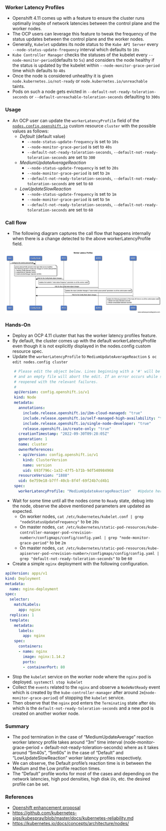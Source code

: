 ### Worker Latency Profiles

- Openshift 4.11 comes up with a feature to ensure the cluster runs optimally inspite of network latencies between the control plane and the worker nodes.
- The OCP users can leverage this feature to tweak the frequency of the status updates between the control plane and the worker nodes.
- Generally, `Kubelet` updates its node status to the `Kube API Server` every `--node-status-update-frequency` interval which defaults to `10s`
- `Kube Controller Manager` checks the statuses of the kubelet every `--node-monitor-period`(defaults to `5s`) and considers the node healthy if the status is updated by the kubelet within `--node-monitor-grace-period` time which defaults to `40s`
-  Once the node is considered unhealthy it is given `node.kubernetes.io/not-ready` or `node.kubernetes.io/unreachable` taints.
- Pods on such a node gets evicted in `--default-not-ready-toleration-seconds` or `--default-unreachable-toleration-seconds` defaulting to `300s`

### Usage
- An OCP user can update the `workerLatencyProfile` field of the [`nodes.config.openshift.io`](https://github.com/openshift/api/blob/master/config/v1/types_node.go#L19) custom resource `cluster` with the possible values as follows:
  - _Default_ (default value)
    - `--node-status-update-frequency` is set to `10s`
	- `--node-monitor-grace-period` is set to `40s`
	- `--default-not-ready-toleration-seconds`, `--default-not-ready-toleration-seconds` are set to `300`
  - _MediumUpdateAverageReaction_
    - `--node-status-update-frequency` is set to `20s`
	- `--node-monitor-grace-period` is set to `2m`
	- `--default-not-ready-toleration-seconds`, `--default-not-ready-toleration-seconds` are set to `60`
  - _LowUpdateSlowReaction_
    - `--node-status-update-frequency` is set to `1m`
	- `--node-monitor-grace-period` is set to `5m`
	- `--default-not-ready-toleration-seconds`, `--default-not-ready-toleration-seconds` are set to `60`

### Call flow
- The following diagram captures the call flow that happens internally when there is a change detected to the above workerLatencyProfile field.

![OCP-WLP Call flow](https://github.com/sairameshv/docs/blob/main/workerLatencyProfiles/WorkerLatencyProfiles.png "OCP-WLP Call flow")

### Hands-On
- Deploy an OCP 4.11 cluster that has the worker latency profiles feature.
- By default, the cluster comes up with the default workerLatencyProfile even though it is not explicitly displayed in the nodes.config custom resource spec.
- Update the `workerLatencyProfile` to `MediumUpdateAverageReaction`
`$ oc edit nodes.config cluster`
```yaml
    # Please edit the object below. Lines beginning with a '#' will be ignored,
    # and an empty file will abort the edit. If an error occurs while saving this file will be
    # reopened with the relevant failures.
    #
    apiVersion: config.openshift.io/v1
    kind: Node
    metadata:
      annotations:
        include.release.openshift.io/ibm-cloud-managed: "true"
        include.release.openshift.io/self-managed-high-availability: "true"
        include.release.openshift.io/single-node-developer: "true"
        release.openshift.io/create-only: "true"
      creationTimestamp: "2022-09-30T09:28:05Z"
      generation: 1
      name: cluster
      ownerReferences:
      - apiVersion: config.openshift.io/v1
        kind: ClusterVersion
        name: version
        uid: 693f796c-1a32-47f5-b71b-9df540984968
      resourceVersion: "1888"
      uid: 6e759e18-b7ff-40cb-8f4f-69f24b7cd4b1
    spec: 
      workerLatencyProfile: "MediumUpdateAverageReaction"   #Update here
```
- Wait for some time until all the nodes come to `Ready` state, debug into the node, observe the above mentioned parameters are updated as expected.
  - On worker nodes, `cat /etc/kubernetes/kubelet.conf | grep "nodeStatusUpdateFrequency"` to be `20s`
  - On master nodes, `cat /etc/kubernetes/static-pod-resources/kube-controller-manager-pod-<revision-number>/configmaps/config/config.yaml | grep "node-monitor-grace-period"` to be `2m`
  - On master nodes, `cat /etc/kubernetes/static-pod-resources/kube-apiserver-pod-<revision-number>/configmaps/config/config.yaml | grep "default-not-ready-toleration-seconds"` to be `60`
- Create a simple `nginx` deployment with the following configuration.
```yaml
apiVersion: apps/v1
kind: Deployment
metadata:
  name: nginx-deployment
spec:
  selector:
    matchLabels:
      app: nginx
  replicas: 1
  template:
    metadata:
      labels:
        app: nginx
    spec:
      containers:
      - name: nginx
        image: nginx:1.14.2
        ports:
        - containerPort: 80
```
- Stop the `kubelet` service on the worker node where the `nginx` pod is deployed.
`systemctl stop kubelet`
- Collect the `events` related to the `nginx` and observe a `NodeNotReady` event which is created by the `kube-controller-manager` after around `2m`(`node-monitor-grace-period`) of stopping the `kubelet` service.
- Then observe that the `nginx` pod enters the `Terminating` state after `60s` which is the `default-not-ready-toleration-seconds` and a new pod is created on another worker node.

### Summary
- The pod termination in the case of “MediumUpdateAverage” reaction worker latency profile takes around “3m” time interval (node-monitor-grace-period + default-not-ready-toleration-seconds) where as it takes around “5m40s”, “5m60s” in the case of “Default” and “LowUpdateSlowReaction” worker latency profiles respectively.
- We can observe, the Default profile’s reaction time is in between the Medium and the Low profile reaction times.
- The “Default” profile works for most of the cases and depending on the network latencies, high pod densities, high disk i/o, etc. the desired profile can be set.


### References
- [Openshift enhancement proposal](https://github.com/openshift/enhancements/blob/master/enhancements/worker-latency-profile/worker-latency-profile.md)
- https://github.com/kubernetes-sigs/kubespray/blob/master/docs/kubernetes-reliability.md
- https://kubernetes.io/docs/concepts/architecture/nodes/
